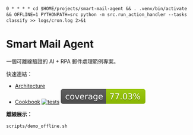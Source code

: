     0 * * * * cd $HOME/projects/smart-mail-agent && . .venv/bin/activate && OFFLINE=1 PYTHONPATH=src python -m src.run_action_handler --tasks classify >> logs/cron.log 2>&1

# Smart Mail Agent

一個可離線驗證的 AI + RPA 郵件處理範例專案。

快速連結：
- [Architecture](architecture.md)
- [Cookbook](cookbook.md)
[![tests](https://github.com/YOU-JIE-hub/smart-mail-agent/actions/workflows/tests.yml/badge.svg?branch=main)](https://github.com/YOU-JIE-hub/smart-mail-agent/actions/workflows/tests.yml)
![coverage](https://raw.githubusercontent.com/YOU-JIE-hub/smart-mail-agent/main/badges/coverage.svg?t=1755669588)



**離線展示：**
```bash
scripts/demo_offline.sh
